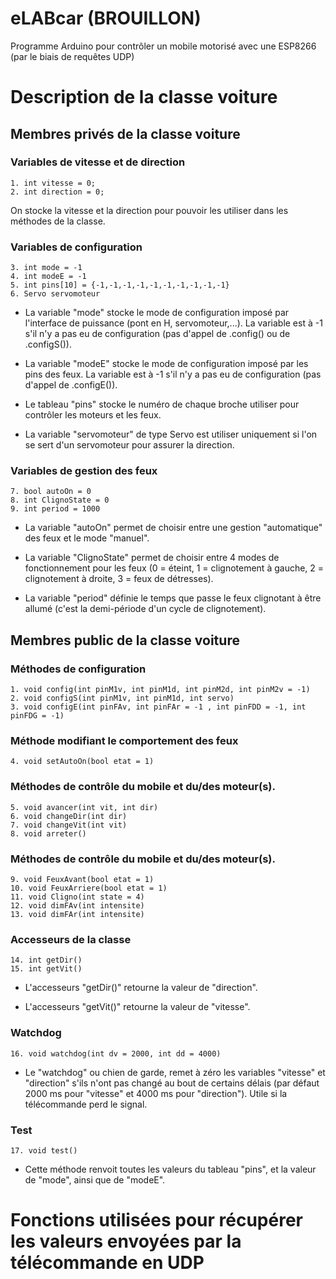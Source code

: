# eLABcar (BROUILLON)
Programme Arduino pour contrôler un mobile motorisé avec une ESP8266 (par le biais de requêtes UDP)

# Description de la classe voiture
## Membres privés de la classe voiture
### Variables de vitesse et de direction
    1. int vitesse = 0;  
    2. int direction = 0;
    
On stocke la vitesse et la direction pour pouvoir les utiliser dans les méthodes de la classe.
    
### Variables de configuration
    3. int mode = -1
    4. int modeE = -1
    5. int pins[10] = {-1,-1,-1,-1,-1,-1,-1,-1,-1,-1}  
    6. Servo servomoteur
    
- La variable "mode" stocke le mode de configuration imposé par l'interface de puissance (pont en H, servomoteur,...). La variable est à -1 s'il n'y a pas eu de configuration (pas d'appel de .config() ou de .configS()).

- La variable "modeE" stocke le mode de configuration imposé par les pins des feux.  La variable est à -1 s'il n'y a pas eu de configuration (pas d'appel de .configE()).

- Le tableau "pins" stocke le numéro de chaque broche utiliser pour contrôler les moteurs et les feux.

- La variable "servomoteur" de type Servo est utiliser uniquement si l'on se sert d'un servomoteur pour assurer la direction.
    
### Variables de gestion des feux
    7. bool autoOn = 0
    8. int ClignoState = 0
    9. int period = 1000
    
- La variable "autoOn" permet de choisir entre une gestion "automatique" des feux et le mode "manuel".

- La variable "ClignoState" permet de choisir entre 4 modes de fonctionnement pour les feux (0 = éteint, 1 = clignotement à gauche, 2 = clignotement à droite, 3 = feux de détresses).

- La variable "period" définie le temps que passe le feux clignotant à être allumé (c'est la demi-période d'un cycle de clignotement).
    
## Membres public de la classe voiture
### Méthodes de configuration
    1. void config(int pinM1v, int pinM1d, int pinM2d, int pinM2v = -1)
    2. void configS(int pinM1v, int pinM1d, int servo)
    3. void configE(int pinFAv, int pinFAr = -1 , int pinFDD = -1, int pinFDG = -1)

### Méthode modifiant le comportement des feux
    4. void setAutoOn(bool etat = 1)

### Méthodes de contrôle du mobile et du/des moteur(s).
    5. void avancer(int vit, int dir)
    6. void changeDir(int dir)
    7. void changeVit(int vit)
    8. void arreter()

### Méthodes de contrôle du mobile et du/des moteur(s).
    9. void FeuxAvant(bool etat = 1)
    10. void FeuxArriere(bool etat = 1)
    11. void Cligno(int state = 4)
    12. void dimFAv(int intensite)
    13. void dimFAr(int intensite)

### Accesseurs de la classe
    14. int getDir()
    15. int getVit()
    
- L'accesseurs "getDir()" retourne la valeur de "direction".

- L'accesseurs "getVit()" retourne la valeur de "vitesse".
 
### Watchdog
    16. void watchdog(int dv = 2000, int dd = 4000)

- Le "watchdog" ou chien de garde, remet à zéro les variables "vitesse" et "direction" s'ils n'ont pas changé au bout de certains délais (par défaut 2000 ms pour "vitesse" et 4000 ms pour "direction"). Utile si la télécommande perd le signal.

### Test
    17. void test()
    
- Cette méthode renvoit toutes les valeurs du tableau "pins", et la valeur de "mode", ainsi que de "modeE".

# Fonctions utilisées pour récupérer les valeurs envoyées par la télécommande en UDP

